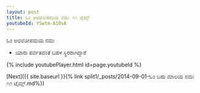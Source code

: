 ```yaml
---
layout: post
title: ಓಂ ಅಛಲೋಪಮಯ ನಮಃ ೧೧ ಟೈಮ್ಸ್
youtubeId: YSwtm-A10sA
---
```

 
 
 ಓಂ ಅಛಲೋಪಮಯ ನಮಃ  
 
 -  ಯಾರು ಪರ್ವತದಂತೆ ಬಹಳ ಸ್ಥಿರರಾಗಿದ್ದಾರೆ 
 
  
 
  
 
 
 
 
 
 


{% include youtubePlayer.html id=page.youtubeId %}
 
[Next]({{ site.baseurl }}{% link  split1/_posts/2014-09-01-ಓಂ ಬಹು ಮಾಲಯ ನಮಃ ೧೧ ಟೈಮ್ಸ್.md%})
 
